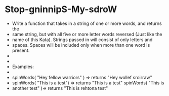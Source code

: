 # Stop-gninnipS-My-sdroW


 * Write a function that takes in a string of one or more words, and returns the
 * same string, but with all five or more letter words reversed (Just like the
 * name of this Kata). Strings passed in will consist of only letters and
 * spaces. Spaces will be included only when more than one word is present.
 * 
 * 
 * Examples:
 * 
 * spinWords( "Hey fellow warriors" ) => returns "Hey wollef sroirraw"
 * spinWords( "This is a test") => returns "This is a test" spinWords( "This is
 * another test" )=> returns "This is rehtona test"
